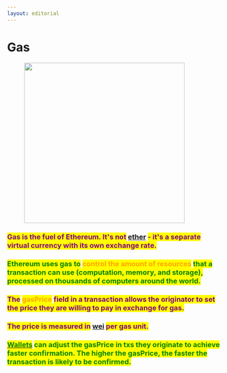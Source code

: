 ```yaml
---
layout: editorial
---
```


# Gas

<figure><img src="../../../../../../../.gitbook/assets/pexels-btgl-♡-10926595.jpg" alt="" width="375"><figcaption></figcaption></figure>

### <mark style="color:purple;">Gas is the fuel of Ethereum. It's not</mark> [ether](ether.md) <mark style="color:purple;">- it's a separate virtual currency with its own exchange rate.</mark>

### <mark style="color:green;">Ethereum uses gas to</mark> <mark style="color:orange;">control the amount of resources</mark> <mark style="color:green;">that a transaction can use (computation, memory, and storage), processed on thousands of computers around the world.</mark>&#x20;



### <mark style="color:purple;">The</mark> <mark style="color:orange;">gasPrice</mark> <mark style="color:purple;">field in a transaction allows the originator to set the price they are willing to pay in exchange for gas.</mark>&#x20;

### <mark style="color:purple;">The price is measured in</mark> [wei](ether.md) <mark style="color:purple;">per gas unit.</mark>

### [<mark style="color:green;">Wallets</mark>](wallets/) <mark style="color:green;">can adjust the gasPrice in txs they originate to achieve faster confirmation. The higher the gasPrice, the faster the transaction is likely to be confirmed.</mark>&#x20;
